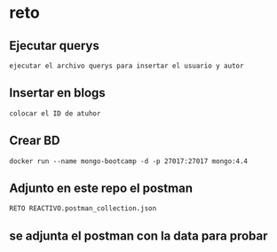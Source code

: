 # reto

## Ejecutar querys
`ejecutar el archivo querys para insertar el usuario y autor`

## Insertar en blogs

`colocar el ID de atuhor`

## Crear BD
`docker run --name mongo-bootcamp -d -p 27017:27017 mongo:4.4`

## Adjunto en este repo el postman 

`RETO REACTIVO.postman_collection.json`

## se adjunta el postman con la data para probar




